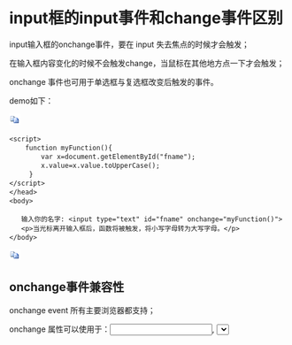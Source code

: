 # input框的input事件和change事件区别



 input输入框的onchange事件，要在 input 失去焦点的时候才会触发；

​    在输入框内容变化的时候不会触发change，当鼠标在其他地方点一下才会触发；

   onchange 事件也可用于单选框与复选框改变后触发的事件。

   demo如下： 

[![复制代码](media/input和change事件/copycode.gif)](javascript:void(0);)

```
<script>
    function myFunction(){
        var x=document.getElementById("fname");
        x.value=x.value.toUpperCase();
     }
</script>
</head>
<body>

   输入你的名字: <input type="text" id="fname" onchange="myFunction()">
   <p>当光标离开输入框后，函数将被触发，将小写字母转为大写字母。</p>
</body>
```

[![复制代码](media/input和change事件/copycode.gif)](javascript:void(0);)

 

##   onchange事件兼容性

   onchange event 所有主要浏览器都支持；

   onchange 属性可以使用于：<input>, <select>, 和 <textarea>。

 

###    INPUT事件

   oninput 事件在用户输入时触发，它是在元素值发生变化时立即触发；

   该事件在 <input> 或 <textarea> 元素的值发生改变时触发。

   缺陷：从脚本中修改值不会触发事件。从浏览器下拉提示框里选取值时不会触发。IE9 以下不支持，所以IE9以下可用onpropertychange 事件代替。

  ![img](media/input和change事件/1112801-20180323153033349-699150593.png)

##    **onpropertychange事件**

   onpropertychange会实时触发，会在元素的属性改变时就触发事件。当元素disable=true时不会触发。

   缺陷：只在IE 下支持，其他浏览器不支持，用oninput来解决。

  ![img](media/input和change事件/1112801-20180323153144342-693811725.png)